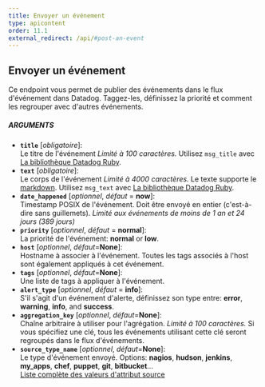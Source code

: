 ```yaml
---
title: Envoyer un événement
type: apicontent
order: 11.1
external_redirect: /api/#post-an-event
---
```


## Envoyer un événement
Ce endpoint vous permet de publier des événements dans le flux d'événement dans Datadog. Taggez-les, définissez la priorité et comment les regrouper avec d'autres événements.

##### ARGUMENTS
* **`title`** [*obligatoire*]:  
    Le titre de l'événement *Limité à 100 caractères.*
    Utilisez `msg_title` avec [La bibliothèque Datadog Ruby](https://github.com/DataDog/dogapi-rb).
* **`text`** [*obligatoire*]:  
    Le corps de l'événement *Limité à 4000 caractères.*
    Le texte supporte le [markdown](/graphing/event_stream/#markdown-events).
    Utilisez `msg_text` avec [La bibliothèque Datadog Ruby](https://github.com/DataDog/dogapi-rb).
* **`date_happened`** [*optionnel*, *défaut* = **now**]:  
    Timestamp POSIX de l'événement. Doit être envoyé en entier (c'est-à-dire sans guillemets). *Limité aux événements de moins de 1 an et 24 jours (389 jours)*
* **`priority`** [*optionnel*, *défaut* = **normal**]:  
    La priorité de l'événement: **normal** or **low**.
* **`host`** [*optionnel*, *défaut*=**None**]:  
    Hostname à associer à l'événement. Toutes les tags associés à l'host sont également appliqués à cet événement.
* **`tags`** [*optionnel*, *défaut*=**None**]:  
    Une liste de tags à appliquer à l'événement.
* **`alert_type`** [*optionnel*, *défaut* = **info**]:  
    S'il s'agit d'un événement d'alerte, définissez son type entre: **error**, **warning**, **info**, and **success**.
* **`aggregation_key`** [*optionnel*, *défaut*=**None**]:  
    Chaîne arbitraire à utiliser pour l'agrégation. *Limité à 100 caractères.*
    Si vous spécifiez une clé, tous les événements utilisant cette clé seront regroupés dans le flux d'événements.
* **`source_type_name`** [*optionnel*, *défaut*=**None**]:  
    Le type d'événement envoyé.
    Options: **nagios**, **hudson**, **jenkins**, **my_apps**, **chef**, **puppet**, **git**, **bitbucket**...  
    [Liste complète des valeurs d'attribut source](/integrations/faq/list-of-api-source-attribute-value)
